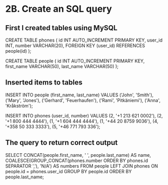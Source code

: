 # 2B. Create an SQL query

## First I created tables using MySQL

CREATE TABLE phones (
    id INT AUTO_INCREMENT PRIMARY KEY,
    user_id INT,
    number VARCHAR(20),
    FOREIGN KEY (user_id) REFERENCES people(id)
);

CREATE TABLE people (
    id INT AUTO_INCREMENT PRIMARY KEY,
    first_name VARCHAR(50),
    last_name VARCHAR(50)
);


## Inserted items to tables

INSERT INTO people (first_name, last_name) VALUES
('John', 'Smith'),
('Mary', 'Jones'),
('Gerhard', 'Feuerhaufen'),
('Rami', 'Pitkäniemi'),
('Anna', 'Kråkström');

INSERT INTO phones (user_id, number) VALUES
(2, '+1 213 621 0002'),
(2, '+1 800 444 4444'),
(1, '+1 604 444 4444'),
(1, '+44 20 8759 9036'),
(4, '+358 50 333 3333'),
(5, '+46 771 793 336');

## The query to return correct output

SELECT CONCAT(people.first_name, ' ', people.last_name) AS name,
    COALESCE(GROUP_CONCAT(phones.number ORDER BY phones.id SEPARATOR ','), 'N/A') AS numbers
FROM people
LEFT JOIN phones ON people.id = phones.user_id
GROUP BY people.id
ORDER BY people.last_name;
